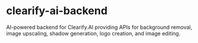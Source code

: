 # clearify-ai-backend
AI-powered backend for Clearify.AI providing APIs for background removal, image upscaling, shadow generation, logo creation, and image editing.
